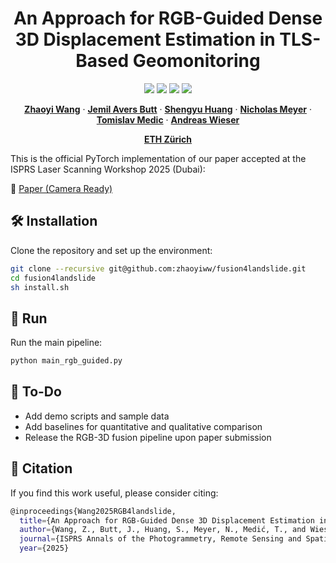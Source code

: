 <!-- PROJECT LOGO -->

<p align="center">

  <h1 align="center">An Approach for RGB-Guided Dense 3D Displacement Estimation in TLS-Based Geomonitoring</h1>
  <p align="center">
    <a href="https://github.com/zhaoyiww/fusion4landslide"><img src="https://img.shields.io/badge/python-3670A0?style=flat-square&logo=python&logoColor=ffdd54" /></a>
    <a href="https://github.com/zhaoyiww/fusion4landslide"><img src="https://img.shields.io/badge/Linux-FCC624?logo=linux&logoColor=black" /></a>
    <a href="/assets/Camera_Ready_Version.pdf"><img src="https://img.shields.io/badge/Paper-pdf-<COLOR>.svg?style=flat-square" /></a>
    <a href="https://github.com/zhaoyiww/fusion4landslide/blob/master/LICENSE"><img src="https://img.shields.io/badge/License-MIT-blue.svg?style=flat-square" /></a>
  </p>  

  <p align="center">
    <a href="https://gseg.igp.ethz.ch/people/scientific-assistance/zhaoyi-wang.html"><strong>Zhaoyi Wang</strong></a>
    ·
    <a href="https://gseg.igp.ethz.ch/people/scientific-assistance/jemil-avers-butt.html"><strong>Jemil Avers Butt</strong></a>
    ·
    <a href="https://gseg.igp.ethz.ch/people.html"><strong>Shengyu Huang</strong></a>
    ·
    <a href="https://gseg.igp.ethz.ch/people/scientific-assistance/nicholas-meyer.html"><strong>Nicholas Meyer</strong></a>
    ·
    <a href="https://gseg.igp.ethz.ch/people/scientific-assistance/tomislav-medic.html"><strong>Tomislav Medic</strong></a>
    ·
    <a href="https://gseg.igp.ethz.ch/people/group-head/prof-dr--andreas-wieser.html"><strong>Andreas Wieser</strong></a>
  </p>
  <p align="center"><a href="https://ethz.ch/en.html"><strong>ETH Zürich</strong></a>

  <div align="center"></div>
</p>

This is the official PyTorch implementation of our paper accepted at the ISPRS Laser Scanning Workshop 2025 (Dubai):

📄 [Paper (Camera Ready)](assets/Camera_Ready_Version.pdf)

## 🛠️ Installation

Clone the repository and set up the environment:

```bash
git clone --recursive git@github.com:zhaoyiww/fusion4landslide.git
cd fusion4landslide
sh install.sh
```

## 🚀 Run
Run the main pipeline:
```bash
python main_rgb_guided.py
```

## 📌 To-Do
- Add demo scripts and sample data
- Add baselines for quantitative and qualitative comparison
- Release the RGB-3D fusion pipeline upon paper submission

## 📖 Citation
If you find this work useful, please consider citing:

```bash
@inproceedings{Wang2025RGB4landslide,
  title={An Approach for RGB-Guided Dense 3D Displacement Estimation in TLS-Based Geomonitoring},
  author={Wang, Z., Butt, J., Huang, S., Meyer, N., Medić, T., and Wieser, A.},
  journal={ISPRS Annals of the Photogrammetry, Remote Sensing and Spatial Information Sciences},
  year={2025}
```
